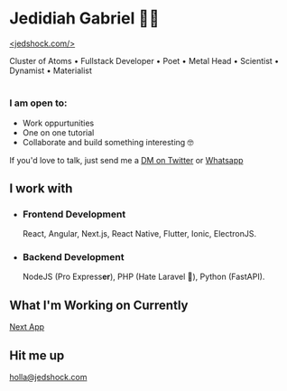 # Jedidiah Gabriel 🧔🏽 

[<jedshock.com/>](https://jedshock.com)

Cluster of Atoms • Fullstack Developer • Poet • Metal Head • Scientist • Dynamist • Materialist 
#

### I am open to:
- Work oppurtunities 
- One on one tutorial
- Collaborate and build something interesting 🤓

If you'd love to talk, just send me a [DM on Twitter](https://twitter.com/jedshock) or [Whatsapp](https://wa.me/+2348140066686)


## I work with

- ### Frontend Development
   React, Angular, Next.js, React Native, Flutter, Ionic, ElectronJS.
- ### Backend Development
   NodeJS (Pro Express<b>er</b>), PHP (Hate Laravel 🙈), Python (FastAPI). 

## What I'm Working on Currently

[Next App](https://dluxepremium.com)

## Hit me up

[holla@jedshock.com](mailto:holla@jedshock.com)
